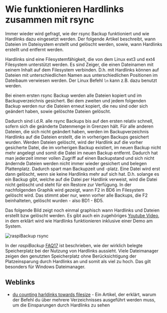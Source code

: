 # Wie funktionieren Hardlinks zusammen mit rsync

Immer wieder wird gefragt, wie der rsync Backup funktioniert und wie Hardlinks
dazu eingesetzt werden. Der folgende Artikel beschreibt, wann Dateien im
Dateisystem erstellt und gelöscht werden, sowie, wann Hardlinks erstellt und
entfernt werden.

Hardlinks sind eine Filesystemfähigkeit, die von dem Linux ext3 und ext4
Filesystem unterstützt werden. Es sind Zeiger, die einen Dateinamen mit seinem
Inhalt auf dem Filesystem verbinden. D.h. mit Hardlinks können auf Dateien mit
unterschiedlichen Namen aus unterschiedlichen Positionen im Dateibaum verwiesen
werden. Der Linux Befehl `ln` kann z.B. dazu benutzt werden.

Bei einem ersten rsync Backup werden alle Dateien kopiert und im
Backupverzeichnis gesichert. Bei dem zweiten und jedem folgenden Backup werden
nur die Dateien erneut kopiert, die neu sind oder sich geändert haben, sowie
gelöschte Dateien gelöscht.

Dadurch sind i.d.R. alle rsync Backups bis auf den
ersten relativ schnell, sofern sich die geänderte Datenmenge in Grenzen hält.
Für alle anderen Dateien, die sich nicht geändert haben, werden im
Backupverzeichnis Hardlinks auf die Dateien erstellt, die in vorherigen Backups
gesichert wurden. Werden Dateien gelöscht, wird der Hardlink auf die vorher
gesicherte Datei, die im vorherigen Backup existiert, im neuen Backup nicht mehr
angelegt und somit die Datei im neuen Backup entfernt. Dadurch hat man
jederzeit immer vollen Zugriff auf einen Backupstand und sich nicht ändernde
Dateien werden nicht immer wieder gesichert und belegen Plattenplatz. Dadurch
spart man Backupzeit und -platz. Eine Datei wird erst dann gelöscht, wenn sie
keine Hardlinks mehr auf sich hat. D.h. solange es ein Backup gibt, welche auf
die Datei per Hardlink verweist, wird die Datei nicht gelöscht und steht für ein
Restore zur Verfügung. In der nachfolgenden Graphik wird gezeigt, wann F2 in BD6
im Filesystem gelöscht wird. Das stimmt aber nur, wenn vorher alle Backups, die
F2 beinhalteten, gelöscht wurden - also BD1 - BD5.


Das folgende Bild zeigt noch einmal graphisch wann Hardlinks und Dateien
erstellt bzw gelöscht werden. Es gibt auch ein zugehöriges [Youtube Video](https://www.youtube.com/watch?v=pIhSca_q2lo), in dem
erklärt wird wie Hardlinks funktionieren inklusive einer Demo am System.

![raspiBackup rsync](images/raspiBackup_rsync.png)

In der *raspiBackup* [FAQ17](faq.md#faq17) ist beschrieben, wie der wirklich belegte
Speicherplatz bei der Nutzung von Hardlinks aussieht. Viele Dateimanager
zeigen den genutzten Speicherplatz ohne Berücksichtigung der Platzeinsparung
durch Hardlinks an und somit als viel zu hoch. Das gilt besonders für Windows
Dateimanager.

## Weblinks

- [du counting harldinks towards filesize](https://stackoverflow.com/questions/19951883/du-counting-hardlinks-towards-filesize) - Ein Artikel, der erklärt, warum der Befehl du über mehrere Verzeichnisses ausgeführt werden muss, um die Einsparungen durch Hardlinks zu sehen

[.status]: rst
[.source]: https://www.linux-tips-and-tricks.de/de/raspibackupcategoried/571-wie-funktioniert-der-rsync-backup-typ-mit-hardlinks
[.source]: https://www.linux-tips-and-tricks.de/en/raspibackupcategorye/572-how-do-hardlinks-work-with-rsync
